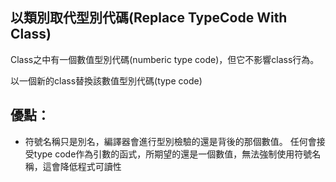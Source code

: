 ## 以類別取代型別代碼(Replace TypeCode With Class)

Class之中有一個數值型別代碼(numberic type code)，但它不影響class行為。

以一個新的class替換該數值型別代碼(type code)

## 優點：
* 符號名稱只是別名，編譯器會進行型別檢驗的還是背後的那個數值。
  任何會接受type code作為引數的函式，所期望的還是一個數值，無法強制使用符號名稱，這會降低程式可讀性




